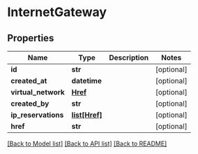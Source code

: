 # InternetGateway


## Properties
Name | Type | Description | Notes
------------ | ------------- | ------------- | -------------
**id** | **str** |  | [optional] 
**created_at** | **datetime** |  | [optional] 
**virtual_network** | [**Href**](Href.md) |  | [optional] 
**created_by** | **str** |  | [optional] 
**ip_reservations** | [**list[Href]**](Href.md) |  | [optional] 
**href** | **str** |  | [optional] 

[[Back to Model list]](../README.md#documentation-for-models) [[Back to API list]](../README.md#documentation-for-api-endpoints) [[Back to README]](../README.md)


